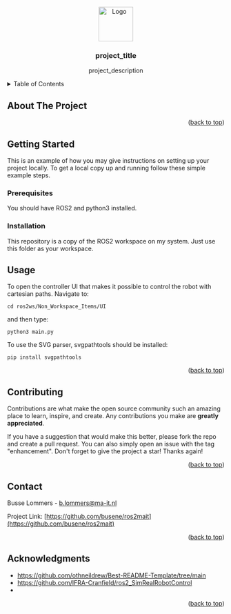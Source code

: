 
<!-- PROJECT LOGO -->
<br />
<div align="center">
  <a href="https://github.com/github_username/repo_name">
    <img src="images/logo.png" alt="Logo" width="80" height="80">
  </a>

<h3 align="center">project_title</h3>

  <p align="center">
    project_description
    
</div>



<!-- TABLE OF CONTENTS -->
<details>
  <summary>Table of Contents</summary>
  <ol>
    <li>
      <a href="#about-the-project">About The Project</a>
      <ul>
        <li><a href="#built-with">Built With</a></li>
      </ul>
    </li>
    <li>
      <a href="#getting-started">Getting Started</a>
      <ul>
        <li><a href="#prerequisites">Prerequisites</a></li>
        <li><a href="#installation">Installation</a></li>
      </ul>
    </li>
    <li><a href="#usage">Usage</a></li>
    <li><a href="#contributing">Contributing</a></li>
    <li><a href="#contact">Contact</a></li>
    <li><a href="#acknowledgments">Acknowledgments</a></li>
  </ol>
</details>



<!-- ABOUT THE PROJECT -->
## About The Project



<p align="right">(<a href="#readme-top">back to top</a>)</p>


<!-- GETTING STARTED -->
## Getting Started

This is an example of how you may give instructions on setting up your project locally.
To get a local copy up and running follow these simple example steps.

### Prerequisites

You should have ROS2 and python3 installed.

### Installation

This repository is a copy of the ROS2 workspace on my system. Just use this folder as your workspace.


<!-- USAGE EXAMPLES -->
## Usage

To open the controller UI that makes it possible to control the robot with cartesian paths. Navigate to:

`cd ros2ws/Non_Workspace_Items/UI`

and then type:

`python3 main.py`

To use the SVG parser, svgpathtools should be installed:

`pip install svgpathtools`

<p align="right">(<a href="#readme-top">back to top</a>)</p>


<!-- CONTRIBUTING -->
## Contributing

Contributions are what make the open source community such an amazing place to learn, inspire, and create. Any contributions you make are **greatly appreciated**.

If you have a suggestion that would make this better, please fork the repo and create a pull request. You can also simply open an issue with the tag "enhancement".
Don't forget to give the project a star! Thanks again!

<p align="right">(<a href="#readme-top">back to top</a>)</p>


<!-- CONTACT -->
## Contact

Busse Lommers - b.lommers@ma-it.nl

Project Link: [https://github.com/busene/ros2mait](https://github.com/busene/ros2mait)

<p align="right">(<a href="#readme-top">back to top</a>)</p>



<!-- ACKNOWLEDGMENTS -->
## Acknowledgments

* []()https://github.com/othneildrew/Best-README-Template/tree/main
* []()https://github.com/IFRA-Cranfield/ros2_SimRealRobotControl
* []()

<p align="right">(<a href="#readme-top">back to top</a>)</p>


